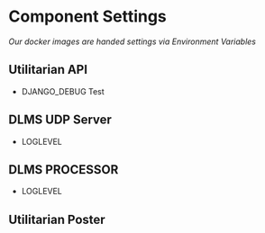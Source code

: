 # Component Settings

*Our docker images are handed settings via Environment Variables*


## Utilitarian API

* DJANGO_DEBUG
    Test
    
## DLMS UDP Server

* LOGLEVEL


## DLMS PROCESSOR

* LOGLEVEL

## Utilitarian Poster

